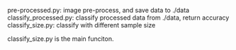 pre-processed.py: image pre-process, and save data to ./data
classify_processed.py: classify processed data from ./data, return accuracy
classify_size.py: classify with different sample size

classify_size.py is the main funciton.
